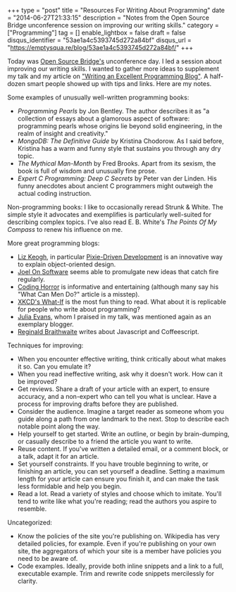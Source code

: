 +++
type = "post"
title = "Resources For Writing About Programming"
date = "2014-06-27T21:33:15"
description = "Notes from the Open Source Bridge unconference session on improving our writing skills."
category = ["Programming"]
tag = []
enable_lightbox = false
draft = false
disqus_identifier = "53ae1a4c5393745d272a84bf"
disqus_url = "https://emptysqua.re/blog/53ae1a4c5393745d272a84bf/"
+++

<p>Today was <a href="http://opensourcebridge.org/">Open Source Bridge's</a> unconference day. I led a session about improving our writing skills. I wanted to gather more ideas to supplement my talk and my article on <a href="/write-an-excellent-programming-blog/">"Writing an Excellent Programming Blog"</a>. A half-dozen smart people showed up with tips and links. Here are my notes.</p>
<p>Some examples of unusually well-written programming books:</p>
<ul>
<li><em>Programming Pearls</em> by Jon Bentley. The author describes it as "a collection of essays about a glamorous aspect of software: programming pearls whose origins lie beyond solid engineering, in the realm of insight and creativity."</li>
<li><em>MongoDB: The Definitive Guide</em> by Kristina Chodorow. As I said before, Kristina has a warm and funny style that sustains you through any dry topic.</li>
<li><em>The Mythical Man-Month</em> by Fred Brooks. Apart from its sexism, the book is full of wisdom and unusually fine prose. </li>
<li><em>Expert C Programming: Deep C Secrets</em> by Peter van der Linden. His funny anecdotes about ancient C programmers might outweigh the actual coding instruction.</li>
</ul>
<p>Non-programming books: I like to occasionally reread Strunk &amp; White. The simple style it advocates and exemplifies is particularly well-suited for describing complex topics. I've also read E. B. White's <em>The Points Of My Compass</em> to renew his influence on me.</p>
<p>More great programming blogs:</p>
<ul>
<li><a href="http://lizkeogh.com/">Liz Keogh</a>, in particular <a href="http://lizkeogh.com/2009/07/01/pixie-driven-development/">Pixie-Driven Development</a> is an innovative way to explain object-oriented design.</li>
<li><a href="http://www.joelonsoftware.com/">Joel On Software</a> seems able to promulgate new ideas that catch fire regularly.</li>
<li><a href="http://blog.codinghorror.com/">Coding Horror</a> is informative and entertaining (although many say his "What Can Men Do?" article is a misstep).</li>
<li><a href="https://what-if.xkcd.com/">XKCD's What-If</a> is the most fun thing to read. What about it is replicable for people who write about programming?</li>
<li><a href="http://jvns.ca/">Julia Evans</a>, whom I praised in my talk, was mentioned again as an exemplary blogger.</li>
<li><a href="http://raganwald.com/">Reginald Braithwaite</a> writes about Javascript and Coffeescript.</li>
</ul>
<p>Techniques for improving:</p>
<ul>
<li>When you encounter effective writing, think critically about what makes it so. Can you emulate it?</li>
<li>When you read ineffective writing, ask why it doesn't work. How can it be improved?</li>
<li>Get reviews. Share a draft of your article with an expert, to ensure accuracy, and a non-expert who can tell you what is unclear. Have a process for improving drafts before they are published.</li>
<li>Consider the audience. Imagine a target reader as someone whom you guide along a path from one landmark to the next. Stop to describe each notable point along the way.</li>
<li>Help yourself to get started. Write an outline, or begin by brain-dumping, or casually describe to a friend the article you want to write.</li>
<li>Reuse content. If you've written a detailed email, or a comment block, or a talk, adapt it for an article.</li>
<li>Set yourself constraints. If you have trouble beginning to write, or finishing an article, you can set yourself a deadline. Setting a maximum length for your article can ensure you finish it, and can make the task less formidable and help you begin.</li>
<li>Read a lot. Read a variety of styles and choose which to imitate. You'll tend to write like what you're reading; read the authors you aspire to resemble.</li>
</ul>
<p>Uncategorized:</p>
<ul>
<li>Know the policies of the site you're publishing on. Wikipedia has very detailed policies, for example. Even if you're publishing on your own site, the aggregators of which your site is a member have policies you need to be aware of.</li>
<li>Code examples. Ideally, provide both inline snippets and a link to a full, executable example. Trim and rewrite code snippets mercilessly for clarity.</li>
</ul>
